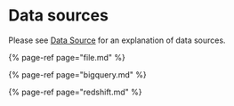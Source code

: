 # Data sources

Please see [Data Source](../../concepts/feature-view.md#data-source) for an explanation of data sources.

{% page-ref page="file.md" %}

{% page-ref page="bigquery.md" %}

{% page-ref page="redshift.md" %}
